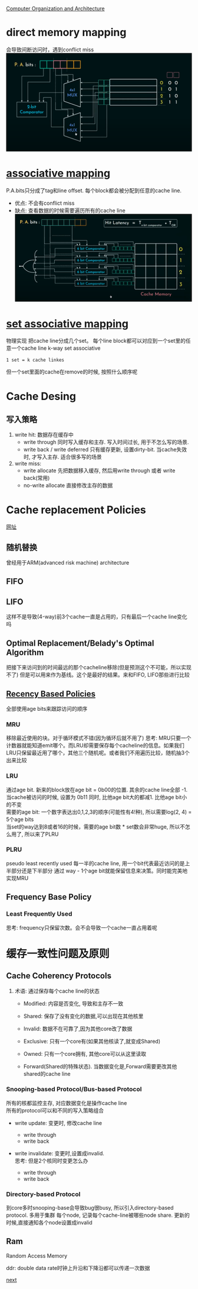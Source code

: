 [Computer Organization and Architecture](https://www.youtube.com/playlist?list=PLBlnK6fEyqRgLLlzdgiTUKULKJPYc0A4q)

# direct memory mapping
会导致间断访问时，遇到conflict miss
![物理实现](./cache/direct-mapping-物理实现.png)

# [associative mapping](https://www.youtube.com/watch?v=uwnsMaH-iV0&list=PLBlnK6fEyqRgLLlzdgiTUKULKJPYc0A4q&index=14)
P.A.bits只分成了tag和line offset. 每个block都会被分配到任意的cache line.
* 优点: 不会有conflict miss
* 缺点: 查看数据的时候需要遍历所有的cache line
![物理实现](./cache/associative-maaping-物理实现.png)

# [set associative mapping](https://www.youtube.com/watch?v=KhAh6thw_TI&list=PLBlnK6fEyqRgLLlzdgiTUKULKJPYc0A4q&index=17)
物理实现
把cache line分成几个set。 每个line block都可以对应到一个set里的任意一个cache line
k-way set associative
```
1 set = k cache linkes 
```
但一个set里面的cache在remove的时候, 按照什么顺序呢

# Cache Desing

## 写入策略
1. write hit: 数据存在缓存中
    * write through
    同时写入缓存和主存. 写入时间过长, 用于不怎么写的场景.
    * write back / write deferred
    只有缓存更新, 设置dirty-bit. 当cache失效时, 才写入主存.
    适合很多写的场景
2. write miss:
    * write allocate
    先把数据移入缓存, 然后用write through 或者 write back(常用)
    * no-write allocate
    直接修改主存的数据

# Cache replacement Policies
[网址](https://www.youtube.com/watch?v=7lxAfszjy68&list=PLBlnK6fEyqRgLLlzdgiTUKULKJPYc0A4q&index=26)

## 随机替换
曾经用于ARM(advanced risk machine) architecture

## FIFO
## LIFO
这样不是导致(4-way)前3个cache一直是占用的，只有最后一个cache line变化吗
## Optimal Replacement/Belady's Optimal Algorithm
把接下来访问到的时间最远的那个cacheline移除(但是预测这个不可能，所以实现不了)
但是可以用来作为基线。这个是最好的结果。来和FIFO, LIFO那些进行比较

## [Recency Based Policies](https://www.youtube.com/watch?v=_Hh-NcdbHCY&list=PLBlnK6fEyqRgLLlzdgiTUKULKJPYc0A4q&index=27)
全部使用age bits来跟踪访问的顺序

### MRU
移除最近使用的块。对于循环模式不错(因为循环后就不用了)
思考: MRU只要一个计数器就能知道emit哪个。而LRU却需要保存每个cacheline的信息。如果我们LRU只保留最近用了哪个，其他三个随机呢。或者我们不用遍历比较，随机抽3个出来比较

### LRU
通过age bit. 新来的block放在age bit = 0b00的位置. 其余的cache line全部 -1.  
当cache被访问的时候, 设置为 0b11 同时, 比他age bit大的都减1. 比他age bit小的不变  
需要的age bit: 一个数字表达出0,1,2,3的顺序(可能性有4!种), 所以需要log(2, 4) = 5个age bits  
当set的way达到8或者16的时候，需要的age bit数 * set数会非常huge, 所以不怎么用了, 所以来了PLRU

### PLRU
pseudo least recently used
每一半的cache line, 用一个bit代表最近访问的是上半部分还是下半部分
通过 way - 1个age bit就能保留信息来决策。同时能完美地实现MRU

## Frequency Base Policy  
### Least Frequently Used  
思考: frequency只保留次数。会不会导致一个cache一直占用着呢



# 缓存一致性问题及原则

## Cache Coherency Protocols
1. 术语: 通过保存每个cache line的状态
    * Modified: 内容是否变化, 导致和主存不一致
    * Shared: 保存了没有变化的数据,可以出现在其他核里
    * Invalid: 数据不在可靠了,因为其他core改了数据

    * Exclusive: 只有一个core有(如果其他核读了,就变成Shared)
    * Owned: 只有一个core拥有, 其他core可以从这里读取
    * Forward(Shared的特殊状态). 当数据变化是,Forward需要更改其他shared的cache line

### Snooping-based Protocol/Bus-based Protocol
所有的核都监控主存, 对应数据变化是操作cache line  
所有的protocol可以和不同的写入策略组合
* write update:
变更时, 修改cache line
    * write through
    * write back

* write invalidate:
变更时,设置成invalid.  
思考: 但是2个核同时变更怎么办
    * write through
    * write back

### Directory-based Protocol
到core多时snooping-base会导致bug很busy, 所以引入directory-based protocol. 多用于集群
每个node, 记录每个cache-line被哪些node share. 更新的时候,直接通知各个node设置成invalid


## Ram
Random Access Memory

ddr: double data rate时钟上升沿和下降沿都可以传递一次数据


[next](https://www.youtube.com/watch?v=nlLxrMBzsMM&list=PLBlnK6fEyqRgLLlzdgiTUKULKJPYc0A4q&index=39)
